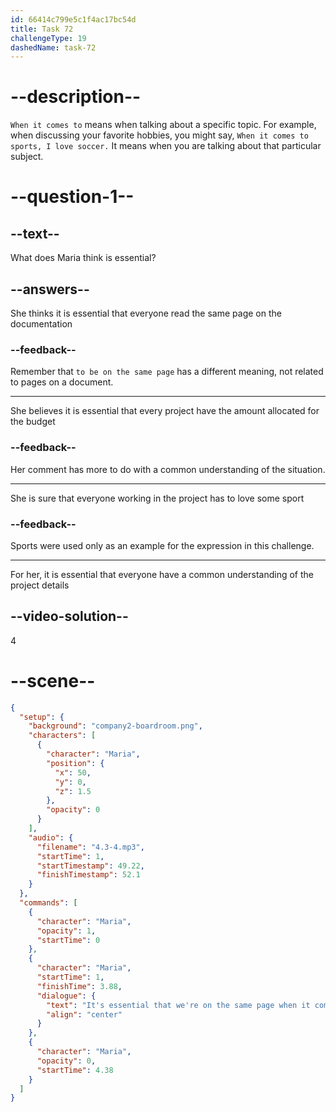 ```yaml
---
id: 66414c799e5c1f4ac17bc54d
title: Task 72
challengeType: 19
dashedName: task-72
---
```


<!-- (Audio) Maria: It's essential that we're on the same page when it comes to project details. -->

# --description--

`When it comes to` means when talking about a specific topic. For example, when discussing your favorite hobbies, you might say, `When it comes to sports, I love soccer.` It means when you are talking about that particular subject.

# --question-1--

## --text--

What does Maria think is essential?

## --answers--

She thinks it is essential that everyone read the same page on the documentation

### --feedback--

Remember that `to be on the same page` has a different meaning, not related to pages on a document.

---

She believes it is essential that every project have the amount allocated for the budget

### --feedback--

Her comment has more to do with a common understanding of the situation. 

---

She is sure that everyone working in the project has to love some sport

### --feedback--

Sports were used only as an example for the expression in this challenge.

---

For her, it is essential that everyone have a common understanding of the project details

## --video-solution--

4

# --scene--

```json
{
  "setup": {
    "background": "company2-boardroom.png",
    "characters": [
      {
        "character": "Maria",
        "position": {
          "x": 50,
          "y": 0,
          "z": 1.5
        },
        "opacity": 0
      }
    ],
    "audio": {
      "filename": "4.3-4.mp3",
      "startTime": 1,
      "startTimestamp": 49.22,
      "finishTimestamp": 52.1
    }
  },
  "commands": [
    {
      "character": "Maria",
      "opacity": 1,
      "startTime": 0
    },
    {
      "character": "Maria",
      "startTime": 1,
      "finishTime": 3.88,
      "dialogue": {
        "text": "It's essential that we're on the same page when it comes to project details.",
        "align": "center"
      }
    },
    {
      "character": "Maria",
      "opacity": 0,
      "startTime": 4.38
    }
  ]
}
```
